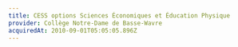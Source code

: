 ```yaml
---
title: CESS options Sciences Économiques et Éducation Physique
provider: Collège Notre-Dame de Basse-Wavre
acquiredAt: 2010-09-01T05:05:05.896Z
---
```

